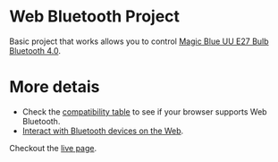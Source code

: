 # Web Bluetooth Project
Basic project that works allows you to control [Magic Blue UU E27 Bulb Bluetooth 4.0](https://www.amazon.com/Bluetooth-Intelligent-Sensors-Million-Sleeping/dp/B0166W32WI).

# More detais

- Check the [compatibility table](https://developer.mozilla.org/en-US/docs/Web/API/Web_Bluetooth_API) to see if your browser supports Web Bluetooth.
- [Interact with Bluetooth devices on the Web](https://developers.google.com/web/updates/2015/07/interact-with-ble-devices-on-the-web).

Checkout the [live page](https://light-bulb.herokuapp.com/).
